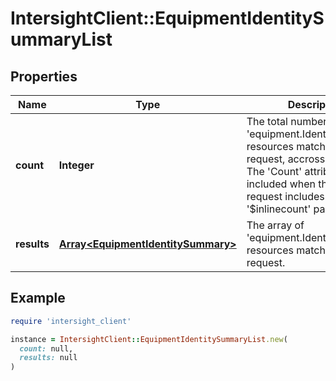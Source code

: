 # IntersightClient::EquipmentIdentitySummaryList

## Properties

| Name | Type | Description | Notes |
| ---- | ---- | ----------- | ----- |
| **count** | **Integer** | The total number of &#39;equipment.IdentitySummary&#39; resources matching the request, accross all pages. The &#39;Count&#39; attribute is included when the HTTP GET request includes the &#39;$inlinecount&#39; parameter. | [optional] |
| **results** | [**Array&lt;EquipmentIdentitySummary&gt;**](EquipmentIdentitySummary.md) | The array of &#39;equipment.IdentitySummary&#39; resources matching the request. | [optional] |

## Example

```ruby
require 'intersight_client'

instance = IntersightClient::EquipmentIdentitySummaryList.new(
  count: null,
  results: null
)
```

